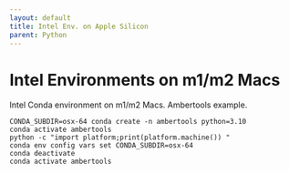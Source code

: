 ```yaml
---
layout: default
title: Intel Env. on Apple Silicon
parent: Python
---
```


# Intel Environments on m1/m2 Macs

Intel Conda environment on m1/m2 Macs. Ambertools example.

```
CONDA_SUBDIR=osx-64 conda create -n ambertools python=3.10
conda activate ambertools
python -c "import platform;print(platform.machine()) "
conda env config vars set CONDA_SUBDIR=osx-64
conda deactivate
conda activate ambertools
```
<br />
